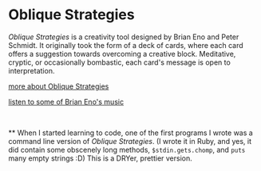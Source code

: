 # Oblique Strategies

_Oblique Strategies_ is a creativity tool designed by Brian Eno and Peter Schmidt. It originally took the form of a deck of cards, where each card offers a suggestion towards overcoming a creative block. Meditative, cryptic, or occasionally bombastic, each card's message is
open to interpretation.

[more about Oblique Strategies](https://en.wikipedia.org/wiki/Oblique_Strategies)

[listen to some of Brian Eno's music](https://www.youtube.com/watch?v=pn1riJSHhkY)


</br>

** When I started learning to code, one of the first programs I wrote was a command line version of _Oblique Strategies_. (I wrote it in Ruby, and yes, it did contain some obscenely long methods, `$stdin.gets.chomp`, and `puts` many empty strings :D)
This is a DRYer, prettier version.
